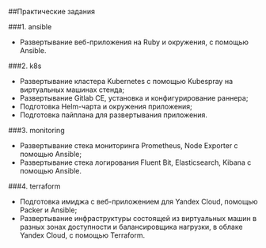 ##Практические задания

###1. ansible

- Развертывание веб-приложения на Ruby и окружения, с помощью Ansible.

###2. k8s

- Развертывание кластера Kubernetes с помощью Kubespray на виртуальных машинах стенда;
- Развертывание Gitlab CE, установка и конфигурирование раннера;
- Подготовка Helm-чарта и окружения приложения;
- Подготовка пайплана для развертывания приложения.

###3. monitoring

- Развертывание стека мониторинга Prometheus, Node Exporter с помощью Ansible;
- Развертывание стека логирования Fluent Bit, Elasticsearch, Kibana с помощью Ansible.

###4. terraform

- Подготовка имиджа с веб-приложением для Yandex Cloud, помощью Packer и Ansible;
- Развертывание инфраструктуры состоящей из виртуальных машин в разных зонах доступности и балансировщика нагрузки, в облаке Yandex Cloud, с помощью Terraform.

